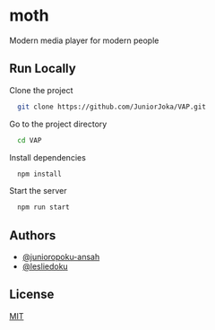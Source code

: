 # moth

Modern media player for modern people

## Run Locally

Clone the project

```bash
  git clone https://github.com/JuniorJoka/VAP.git
```

Go to the project directory

```bash
  cd VAP
```

Install dependencies

```bash
  npm install
```

Start the server

```bash
  npm run start
```

## Authors

- [@junioropoku-ansah](https://github.com/JuniorJoka)
- [@lesliedoku](https://github.com/Lexlii)

## License

[MIT](https://choosealicense.com/licenses/mit/)
